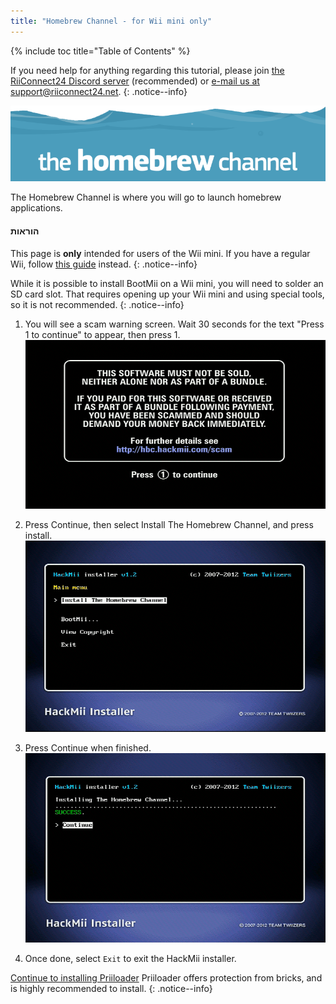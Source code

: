 ```yaml
---
title: "Homebrew Channel - for Wii mini only"
---
```


{% include toc title="Table of Contents" %}

If you need help for anything regarding this tutorial, please join [the RiiConnect24 Discord server](https://discord.gg/rc24) (recommended) or [e-mail us at support@riiconnect24.net](mailto:support@riiconnect24.net).
{: .notice--info}

![HBC Logo](/images/hbc.png)

The Homebrew Channel is where you will go to launch homebrew applications.

#### הוראות
This page is **only** intended for users of the Wii mini. If you have a regular Wii, follow [this guide](hbc) instead.
{: .notice--info}

While it is possible to install BootMii on a Wii mini, you will need to solder an SD card slot. That requires opening up your Wii mini and using special tools, so it is not recommended.
{: .notice--info}

1. You will see a scam warning screen. Wait 30 seconds for the text "Press 1 to continue" to appear, then press 1. ![Scam Screen](/images/Wii/ScamScreen.png)

1. Press Continue, then select Install The Homebrew Channel, and press install. ![Install the Homebrew Channel](/images/Wii/InstallHomebrewChannel.png)

1. Press Continue when finished. ![Success Installing the Homebrew Channel](/images/Wii/SuccessHBC.png)

1. Once done, select `Exit` to exit the HackMii installer.

[Continue to installing Priiloader](priiloader) Priiloader offers protection from bricks, and is highly recommended to install.
{: .notice--info}
